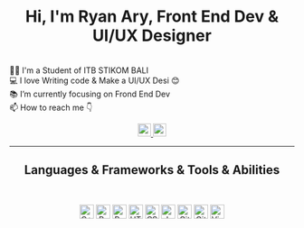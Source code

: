 <p align="center">
  <h1 align="center">Hi, I'm Ryan Ary, Front End Dev & UI/UX Designer</h1>
  <br>
  👨‍🎓 I'm a Student of ITB STIKOM BALI
  <br>
  💻 I love Writing code & Make a UI/UX Desi 😊
  <br>
  📚 I’m currently focusing on Frond End Dev
  <br>
  📫 How to reach me 👇
</p>
<p align="center"> <a href="https://www.linkedin.com/in/made-ryan-ary-wiguna/">
<img src="https://img.shields.io/badge/linkedin-%230077B5.svg?&style=for-the-badge&logo=linkedin&logoColor=white" height=23> 
<a href="https://www.instagram.com/ryanary._/"><img src="https://img.shields.io/badge/Instagram-2CA5E0?style=for-the-badge&logo=instagram&logoColor=white" height=23></a></p>
<hr>
<h2 align="center">Languages & Frameworks & Tools & Abilities</h2><br>
<p align="center">
<!--   <code><img title="C" height="25" src="images/c.svg"></code> -->
  <img title="C++" height="25" src="images/cpp.svg"></code>
  <img title="Problem Solving" height="25" src="images/problemSolving.png">
<!--   <code><img title="C#" height="25" src="images/cSharp.svg"></code> -->
  <img title="Python" height="25" src="images/python-original.svg">
  <img title="HTML5" height="25" src="images/html5.svg">
  <img title="CSS" height="25" src="images/css.svg">
  <img title="Javascript" height="25" src="images/javascript.svg">
  <img title="Git" height="25" src="images/git-original.svg">
  <img title="GitHub" height="25" src="images/github.svg">
  <img title="Visual Studio Code" height="25" src="images/vscode.png">
</p>
